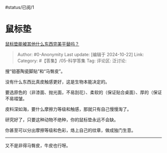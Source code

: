 #status/已阅/1

# 鼠标垫

[鼠标垫能被其他什么东西完美平替吗？](https://www.zhihu.com/question/850271740/answer/11317454641)

> Author: #0-Anonymity
> Last update: [编辑于 2024-10-22]
> Link:
> Category: #【答集】/05-科学答集
> Tag:
> 评论区:
> 泛讨论:

搜“钼基陶瓷脚贴”和“马臀皮”。

没有什么东西比真皮触感更好，这是生物本能决定的。

要选原色的（非漆面、抛光面，不易刮花）、柔软的（保证贴合桌面）、厚的（保证不易褶皱。

皮料深如海，要什么摩擦力等级和触感，那就只有自己慢慢淘了。

研究好了，只要这种动物不绝种，你的鼠标垫永远不会缺。

你甚至可以分出摩擦等级和色彩，烙上自己的纹章，做成独门生意。

--------------------

又不是非得马臀皮，牛皮也行呀。
